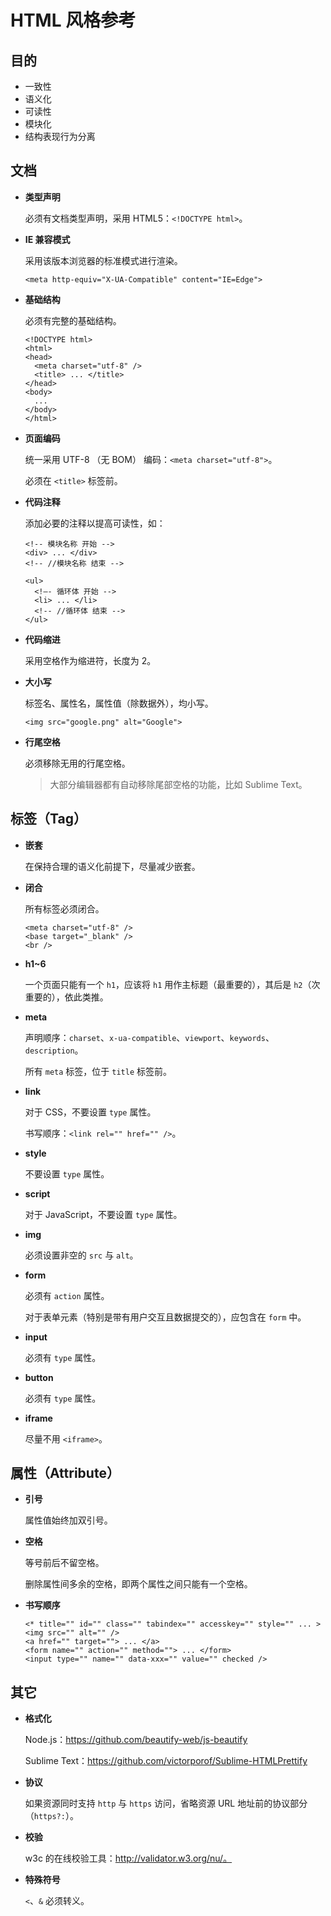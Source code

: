 # HTML 风格参考


## 目的


- 一致性
- 语义化
- 可读性
- 模块化
- 结构表现行为分离


## 文档


- **类型声明**

    必须有文档类型声明，采用 HTML5：`<!DOCTYPE html>`。


- **IE 兼容模式**

    采用该版本浏览器的标准模式进行渲染。

    ```
    <meta http-equiv="X-UA-Compatible" content="IE=Edge">
    ```


- **基础结构**

    必须有完整的基础结构。

    ```
    <!DOCTYPE html>
    <html>
    <head>
      <meta charset="utf-8" />
      <title> ... </title>
    </head>
    <body>
      ...
    </body>
    </html>
    ```


- **页面编码**

    统一采用 UTF-8 （无 BOM） 编码：`<meta charset="utf-8">`。

    必须在 `<title>` 标签前。


- **代码注释**

    添加必要的注释以提高可读性，如：

    ```
    <!-- 模块名称 开始 -->
    <div> ... </div>
    <!-- //模块名称 结束 -->

    <ul>
      <!—- 循环体 开始 -->
      <li> ... </li>
      <!-- //循环体 结束 -->
    </ul>
    ```


- **代码缩进**

    采用空格作为缩进符，长度为 2。


- **大小写**

    标签名、属性名，属性值（除数据外），均小写。

    ```
    <img src="google.png" alt="Google">
    ```


- **行尾空格**

    必须移除无用的行尾空格。

    > 大部分编辑器都有自动移除尾部空格的功能，比如 Sublime Text。


## 标签（Tag）


- **嵌套**

    在保持合理的语义化前提下，尽量减少嵌套。


- **闭合**

    所有标签必须闭合。

    ```
    <meta charset="utf-8" />
    <base target="_blank" />
    <br />
    ```

- **h1~6**

    一个页面只能有一个 `h1`，应该将 `h1` 用作主标题（最重要的），其后是 `h2`（次重要的），依此类推。

- **meta**

    声明顺序：`charset`、`x-ua-compatible`、`viewport`、`keywords`、`description`。

    所有 `meta` 标签，位于 `title` 标签前。


- **link**

    对于 CSS，不要设置 `type` 属性。

    书写顺序：`<link rel="" href="" />`。


- **style**

    不要设置 `type` 属性。


- **script**

    对于 JavaScript，不要设置 `type` 属性。


- **img**

    必须设置非空的 `src` 与 `alt`。


- **form**

    必须有 `action` 属性。

    对于表单元素（特别是带有用户交互且数据提交的），应包含在 `form` 中。


- **input**

    必须有 `type` 属性。


- **button**

    必须有 `type` 属性。


- **iframe**

    尽量不用 `<iframe>`。


## 属性（Attribute）


- **引号**

    属性值始终加双引号。


- **空格**

    等号前后不留空格。

    删除属性间多余的空格，即两个属性之间只能有一个空格。


- **书写顺序**

    ```
    <* title="" id="" class="" tabindex="" accesskey="" style="" ... >
    <img src="" alt="" />
    <a href="" target=""> ... </a>
    <form name="" action="" method=""> ... </form>
    <input type="" name="" data-xxx="" value="" checked />
    ```


## 其它


- **格式化**

    Node.js：https://github.com/beautify-web/js-beautify

    Sublime Text：https://github.com/victorporof/Sublime-HTMLPrettify


- **协议**

    如果资源同时支持 `http` 与 `https` 访问，省略资源 URL 地址前的协议部分（`https?:`）。


- **校验**

    w3c 的在线校验工具：http://validator.w3.org/nu/。


- **特殊符号**

    `<`、`&` 必须转义。

